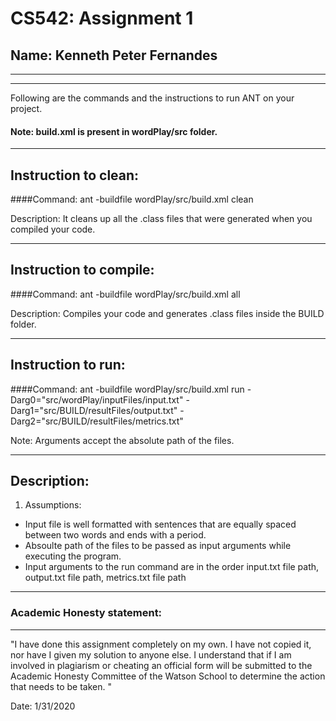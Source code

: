 # CS542: Assignment 1
## Name: Kenneth Peter Fernandes

-----------------------------------------------------------------------
-----------------------------------------------------------------------


Following are the commands and the instructions to run ANT on your project.
#### Note: build.xml is present in wordPlay/src folder.

-----------------------------------------------------------------------
## Instruction to clean:

####Command: ant -buildfile wordPlay/src/build.xml clean

Description: It cleans up all the .class files that were generated when you
compiled your code.

-----------------------------------------------------------------------
## Instruction to compile:

####Command: ant -buildfile wordPlay/src/build.xml all

Description: Compiles your code and generates .class files inside the BUILD folder.

-----------------------------------------------------------------------
## Instruction to run:

####Command: ant -buildfile wordPlay/src/build.xml run -Darg0="src/wordPlay/inputFiles/input.txt" -Darg1="src/BUILD/resultFiles/output.txt" -Darg2="src/BUILD/resultFiles/metrics.txt"

Note: Arguments accept the absolute path of the files.


-----------------------------------------------------------------------
## Description:
 1. Assumptions:
 - Input file is well formatted with sentences that are equally spaced between two words and ends with a period.
 - Absoulte path of the files to be passed as input arguments while executing the program.
 - Input arguments to the run command are in the order input.txt file path, output.txt file path, metrics.txt file path

-----------------------------------------------------------------------
### Academic Honesty statement:
-----------------------------------------------------------------------

"I have done this assignment completely on my own. I have not copied
it, nor have I given my solution to anyone else. I understand that if
I am involved in plagiarism or cheating an official form will be
submitted to the Academic Honesty Committee of the Watson School to
determine the action that needs to be taken. "

Date: 1/31/2020


